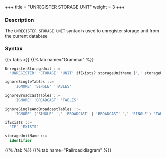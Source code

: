 +++
title = "UNREGISTER STORAGE UNIT"
weight = 3
+++

### Description

The `UNREGISTER STORAGE UNIT` syntax is used to unregister storage unit from the current database

### Syntax

{{< tabs >}}
{{% tab name="Grammar" %}}
```sql
UnregisterStorageUnit ::=
  'UNREGISTER' 'STORAGE' 'UNIT' ifExists? storageUnitName (',' storageUnitName)* (ignoreSingleTables | ignoreBroadcastTables | ignoreSingleAndBroadcastTables)?

ignoreSingleTables ::=
    'IGNORE' 'SINGLE' 'TABLES'

ignoreBroadcastTables ::=
    'IGNORE' 'BROADCAST' 'TABLES'

ignoreSingleAndBroadcastTables ::=
    'IGNORE' ('SINGLE' ',' 'BROADCAST' | 'BROADCAST' ',' 'SINGLE') 'TABLES'

ifExists ::=
  'IF' 'EXISTS'

storageUnitName ::=
  identifier
```
{{% /tab %}}
{{% tab name="Railroad diagram" %}}
<iframe frameborder="0" name="diagram" id="diagram" width="100%" height="100%"></iframe>
{{% /tab %}}
{{< /tabs >}}

### Supplement

- `UNREGISTER STORAGE UNIT` will only unregister storage unit in Proxy, the real data source corresponding to the storage unit will not be
  unregistered;
- Unable to unregister storage unit already used by rules. `Storage unit are still in used.` will be prompted when removing
  storage units used by rules;
- The storage unit need to be removed only contains `SINGLE RULE`, `BROADCAST RULE` and when the user confirms that this restriction
  can be ignored, the `IGNORE SINGLE TABLES`, `IGNORE BROADCAST TABLES`, `IGNORE SINGLE, BROADCAST TABLES` keyword can be added to remove the storage unit;
- `ifExists` clause is used for avoid `Storage unit not exists` error.

### Example

- Drop a storage unit

```sql
UNREGISTER STORAGE UNIT ds_0;
```

- Drop multiple storage units

```sql
UNREGISTER STORAGE UNIT ds_0, ds_1;
```

- Ignore single rule remove storage unit

```sql
UNREGISTER STORAGE UNIT ds_0 IGNORE SINGLE TABLES;
```

```sql
UNREGISTER STORAGE UNIT ds_0 IGNORE BROADCAST TABLES;
```

```sql
UNREGISTER STORAGE UNIT ds_0 IGNORE SINGLE, BROADCAST TABLES;
```

- Drop the storage unit with `ifExists` clause

```sql
UNREGISTER STORAGE UNIT IF EXISTS ds_0;
```

### Reserved word

`DROP`, `STORAGE`, `UNIT`, `IF`, `EXISTS`, `IGNORE`, `SINGLE`, `BROADCAST`, `TABLES`

### Related links

- [Reserved word](/en/user-manual/shardingsphere-proxy/distsql/syntax/reserved-word/)

